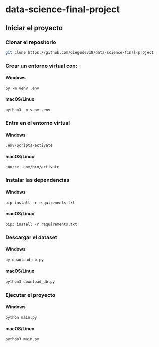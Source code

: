 # data-science-final-project

## Iniciar el proyecto

### Clonar el repositorio

```sh
git clone https://github.com/diegodev18/data-science-final-project
```

### Crear un entorno virtual con:

#### Windows

```
py -m venv .env
```

#### macOS/Linux

```
python3 -m venv .env
```

### Entra en el entorno virtual

#### Windows

```
.env\Scripts\activate
```

#### macOS/Linux

```
source .env/bin/activate
```

### Instalar las dependencias

#### Windows

```
pip install -r requirements.txt
```

#### macOS/Linux

```
pip3 install -r requirements.txt
```

### Descargar el dataset

#### Windows

```bash
py download_db.py
```

#### macOS/Linux

```bash
python3 download_db.py
```

### Ejecutar el proyecto

#### Windows

```
python main.py
```

#### macOS/Linux

```
python3 main.py
```
